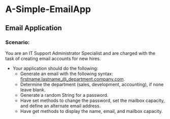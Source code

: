 # A-Simple-EmailApp
## Email Application
### Scenario: 
You are an IT Support Administrator Specialist and are charged with the task of creating email accounts for new hires.

* Your application should do the following:
   - Generate an email with the following syntax: firstname.lastname_@_department.company.com.
   - Determine the department (sales, development, accounting), if none leave blank.
   - Generate a random String for a password.
   - Have set methods to change the password, set the mailbox capacity, and define an alternate email address.
   - Have get methods to display the name, email, and mailbox capacity.
